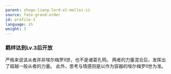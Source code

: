 ```yaml
---
parent: zhuge-liang-lord-el-melloi-ii
source: fate-grand-order
id: profile-3
language: zh
weight: 3
---
```


### 羁绊达到Lv.3后开放

严格来说该从者并非埃尔梅罗Ⅱ世，也不是诸葛孔明。
两者的力量混合后，发挥出了超越一般从者的力量。
此外，思考与情感则是以作为容器的埃尔梅罗Ⅱ世为准。
